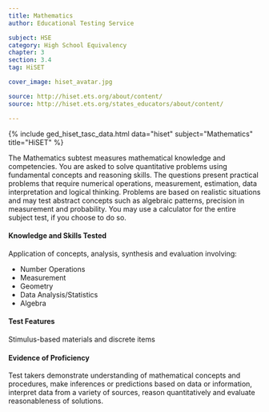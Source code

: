 ```yaml
---
title: Mathematics
author: Educational Testing Service

subject: HSE
category: High School Equivalency
chapter: 3
section: 3.4
tag: HiSET

cover_image: hiset_avatar.jpg

source: http://hiset.ets.org/about/content/
source: http://hiset.ets.org/states_educators/about/content/

---
```

{% include ged_hiset_tasc_data.html data="hiset" subject="Mathematics" title="HiSET" %}

The Mathematics subtest measures mathematical knowledge and competencies. You are asked to solve quantitative problems using fundamental concepts and reasoning skills. The questions present practical problems that require numerical operations, measurement, estimation, data interpretation and logical thinking. Problems are based on realistic situations and may test abstract concepts such as algebraic patterns, precision in measurement and probability. You may use a calculator for the entire subject test, if you choose to do so.

#### Knowledge and Skills Tested

Application of concepts, analysis, synthesis and evaluation involving:

  * Number Operations
  * Measurement
  * Geometry
  * Data Analysis/Statistics
  * Algebra

#### Test Features

Stimulus-based materials and discrete items

#### Evidence of Proficiency

Test takers demonstrate understanding of mathematical concepts and procedures, make inferences or predictions based on data or information, interpret data from a variety of sources, reason quantitatively and evaluate reasonableness of solutions.
